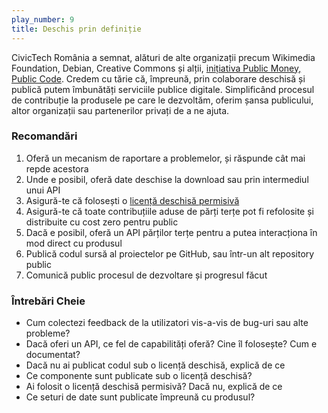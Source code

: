 ```yaml
---
play_number: 9
title: Deschis prin definiție
---
```


CivicTech România a semnat, alături de alte organizații precum Wikimedia Foundation, Debian, Creative Commons și alții, [inițiativa Public Money, Public Code](https://publiccode.eu/). Credem cu tărie că, împreună, prin colaborare deschisă și publică putem îmbunătăți serviciile publice digitale. Simplificând procesul de contribuție la produsele pe care le dezvoltăm, oferim șansa publicului, altor organizații sau partenerilor privați de a ne ajuta. 

### Recomandări
1. Oferă un mecanism de raportare a problemelor, și răspunde cât mai repde acestora
2. Unde e posibil, oferă date deschise la download sau prin intermediul unui API
3. Asigură-te că folosești o [licență deschisă permisivă](https://en.wikipedia.org/wiki/Permissive_software_licence)
4. Asigură-te că toate contribuțiile aduse de părți terțe pot fi refolosite și distribuite cu cost zero pentru public
5. Dacă e posibil, oferă un API părților terțe pentru a putea interacționa în mod direct cu produsul
6. Publică codul sursă al proiectelor pe GitHub, sau într-un alt repository public
7. Comunică public procesul de dezvoltare și progresul făcut


### Întrebări Cheie
- Cum colectezi feedback de la utilizatori vis-a-vis de bug-uri sau alte probleme?
- Dacă oferi un API, ce fel de capabilități oferă? Cine îl folosește? Cum e documentat?
- Dacă nu ai publicat codul sub o licență deschisă, explică de ce
- Ce componente sunt publicate sub o licență deschisă?
- Ai folosit o licență deschisă permisivă? Dacă nu, explică de ce
- Ce seturi de date sunt publicate împreună cu produsul?
